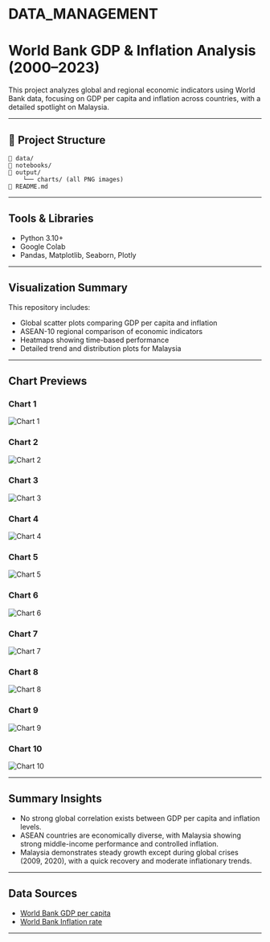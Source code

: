 # DATA_MANAGEMENT
# World Bank GDP & Inflation Analysis (2000–2023)

This project analyzes global and regional economic indicators using World Bank data, focusing on GDP per capita and inflation across countries, with a detailed spotlight on Malaysia.

---

## 📁 Project Structure

```
📁 data/
📁 notebooks/
📁 output/
    └── charts/ (all PNG images)
📄 README.md
```

---

##  Tools & Libraries

- Python 3.10+
- Google Colab
- Pandas, Matplotlib, Seaborn, Plotly

---

##  Visualization Summary

This repository includes:
- Global scatter plots comparing GDP per capita and inflation
- ASEAN-10 regional comparison of economic indicators
- Heatmaps showing time-based performance
- Detailed trend and distribution plots for Malaysia

---

##  Chart Previews

### Chart 1
![Chart 1](output/charts/Global_Scatter_Plot_2000-2023.png)

### Chart 2
![Chart 2](output/charts/GDP_per_Capita_in_2023.png)

### Chart 3
![Chart 3](output/charts/ASEAN-10_GDP_per_Capita_2000–2023.png)

### Chart 4
![Chart 4](output/charts/ASEAN-10_Inflation_Rate_2000–2023.png)

### Chart 5
![Chart 5](output/charts/GDP_Heatmap.png)

### Chart 6
![Chart 6](output/charts/Inflation_Heatmap.png)

### Chart 7
![Chart 7](output/charts/Malaysia_GDP_vs_Inflation.png)

### Chart 8
![Chart 8](output/charts/Malaysia_Year-on-Year_GDP_per_Capita_Growth_Rate.png)

### Chart 9
![Chart 9](output/charts/Malaysia_GDP_vs_Inflation_(Scaled_Area_Difference).png)

### Chart 10
![Chart 10](output/charts/Inflation_Rate_Distribution_by_Decade.png)



---

##  Summary Insights

- No strong global correlation exists between GDP per capita and inflation levels.
- ASEAN countries are economically diverse, with Malaysia showing strong middle-income performance and controlled inflation.
- Malaysia demonstrates steady growth except during global crises (2009, 2020), with a quick recovery and moderate inflationary trends.

---

##  Data Sources

- [World Bank GDP per capita](https://data.worldbank.org/indicator/NY.GDP.PCAP.CD)
- [World Bank Inflation rate](https://data.worldbank.org/indicator/FP.CPI.TOTL.ZG)

---
